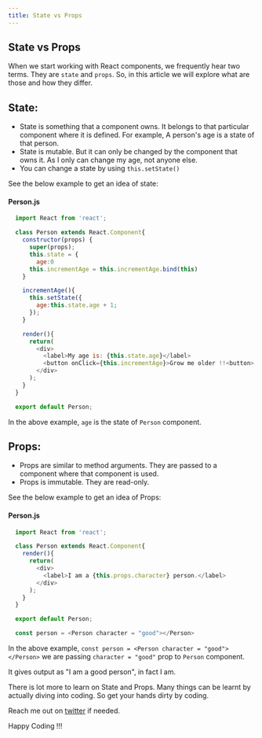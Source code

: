 ```yaml
---
title: State vs Props
---
```

## State vs Props

When we start working with React components, we frequently hear two terms. They are `state` and `props`. So, in this article we will explore what are those and how they differ.

## State:

* State is something that a component owns. It belongs to that particular component where it is defined.
For example, A person's age is a state of that person.
* State is mutable. But it can only be changed by the component that owns it. As I only can change my age, not anyone else.
* You can change a state by using `this.setState()`

See the below example to get an idea of state:

#### Person.js

```javascript
  import React from 'react';

  class Person extends React.Component{
    constructor(props) {
      super(props);
      this.state = {
        age:0
      this.incrementAge = this.incrementAge.bind(this)
    }

    incrementAge(){
      this.setState({
        age:this.state.age + 1;
      });
    }

    render(){
      return(
        <div>
          <label>My age is: {this.state.age}</label>
          <button onClick={this.incrementAge}>Grow me older !!<button>
        </div>
      );
    }
  }

  export default Person;
```
In the above example,  `age` is the state of `Person` component. 

## Props:

* Props are similar to method arguments. They are passed to a component where that component is used.
* Props is immutable. They are read-only.

See the below example to get an idea of Props:

#### Person.js

```javascript
  import React from 'react';

  class Person extends React.Component{
    render(){
      return(
        <div>
          <label>I am a {this.props.character} person.</label>
        </div>
      );
    }
  }

  export default Person;

  const person = <Person character = "good"></Person>
```

In the above example, `const person = <Person character = "good"></Person>` we are passing `character = "good"` prop to `Person` component.

It gives output as "I am a good person", in fact I am.

There is lot more to learn on State and Props. Many things can be learnt by actually diving into coding. So get your hands dirty by coding.

Reach me out on [twitter](https://twitter.com/getifyJr) if needed.

Happy Coding !!!
